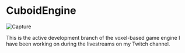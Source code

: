 # CuboidEngine

![Capture](https://user-images.githubusercontent.com/87563957/149586658-28fa9f5b-7501-49b3-ae0a-0cab2a1ca185.PNG)

This is the active development branch of the voxel-based game engine I have been working on during the livestreams on my Twitch channel.

